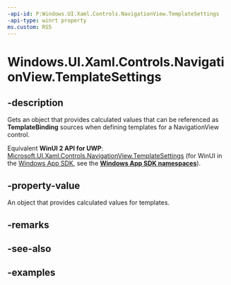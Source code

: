 ```yaml
---
-api-id: P:Windows.UI.Xaml.Controls.NavigationView.TemplateSettings
-api-type: winrt property
ms.custom: RS5
---
```


<!-- Property syntax.
public NavigationViewTemplateSettings TemplateSettings { get; }
-->

# Windows.UI.Xaml.Controls.NavigationView.TemplateSettings

## -description

Gets an object that provides calculated values that can be referenced as **TemplateBinding** sources when defining templates for a NavigationView control.

Equivalent **WinUI 2 API for UWP**: [Microsoft.UI.Xaml.Controls.NavigationView.TemplateSettings](/windows/winui/api/microsoft.ui.xaml.controls.navigationview.templatesettings) (for WinUI in the [Windows App SDK](/windows/apps/windows-app-sdk/), see the **[Windows App SDK namespaces](/windows/windows-app-sdk/api/winrt/)**).

## -property-value

An object that provides calculated values for templates.

## -remarks

## -see-also

## -examples

